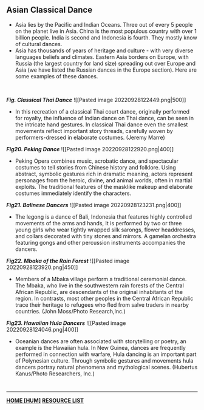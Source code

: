 ## Asian Classical Dance
- Asia lies by the Pacific and Indian Oceans. Three out of every 5 people on the planet live in Asia. China is the most populous country with over 1 billion people. India is second and Indonesia is fourth. They mostly know of cultural dances.
- Asia has thousands of years of heritage and culture - with very diverse languages beliefs and climates. Eastern Asia borders on Europe, with Russia (the largest country for land size) spreading out over Europe and Asia (we have listed the Russian dances in the Europe section). Here are some examples of these dances.

<br>

***Fig. Classical Thai Dance***
![[Pasted image 20220928122449.png|500]]
- In this recreation of a classical Thai court dance, originally performed for royalty, the influence of Indian dance on Thai dance, can be seen in the intricate hand gestures. In classical Thai dance even the smallest movements reflect important story threads, carefully woven by performers-dressed in elaborate costumes. (Jeremy Marre)

***Fig20. Peking Dance***
![[Pasted image 20220928122920.png|400]]
- Peking Opera combines music, acrobatic dance, and spectacular costumes to tell stories from Chinese history and folklore. Using abstract, symbolic gestures rich in dramatic meaning, actors represent personages from the heroic, divine, and animal worlds, often in martial exploits. The traditional features of the masklike makeup and elaborate costumes immediately identify the characters.

***Fig21. Balinese Dancers***
![[Pasted image 20220928123231.png|400]]
- The legong is a dance of Bali, Indonesia that features highly controlled movements of the arms and hands, It is performed by two or three young girls who wear tightly wrapped silk sarongs, flower headdresses, and collars decorated with tiny stones and mirrors. A gamelan orchestra featuring gongs and other percussion instruments accompanies the dancers.

***Fig22. Mbaka of the Rain Forest***
![[Pasted image 20220928123920.png|450]]
- Members of a Mbaka village perform a traditional ceremonial dance. The Mbaka, who live in the southwestern rain forests of the Central African Republic, are descendants of the original inhabitants of the region. In contrasts, most other peoples in the Central African Republic trace their heritage to refugees who fled from salve traders in nearby countries. (John Moss/Photo Research,Inc.)

***Fig23. Hawaiian Hula Dancers***
![[Pasted image 20220928124046.png|400]]
- Oceanian dances are often associated with storytelling or poetry, an example is the Hawaiian hula. In New Guinea, dances are frequently performed in connection with warfare, Hula dancing is an important part of Polynesian culture. Through symbolic gestures and movements hula dancers portray natural phenomena and mythological scenes. (Hubertus Kanus/Photo Researchers, Inc.)

# 
---
**[HOME [HUM]](hum101)**
**[RESOURCE LIST](AsiaDancelinks.md)**
